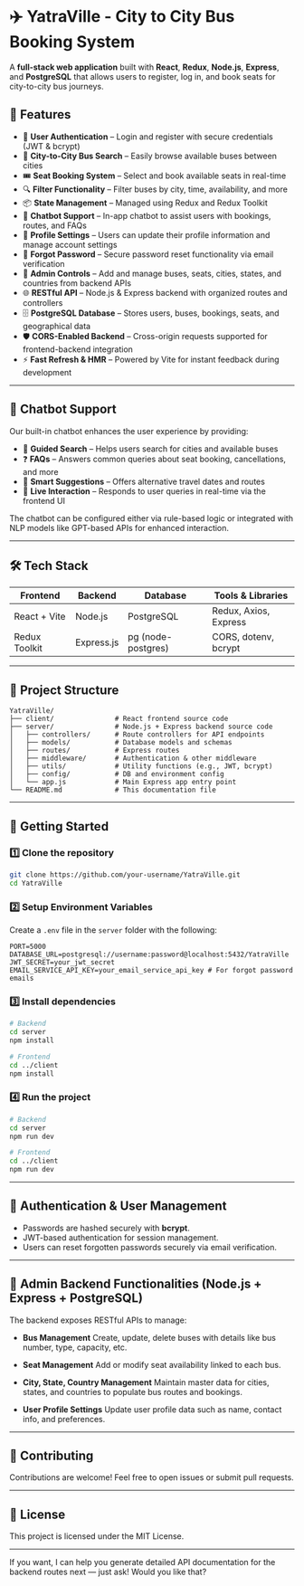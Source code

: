 # ✈️ YatraVille - City to City Bus Booking System

A **full-stack web application** built with **React**, **Redux**, **Node.js**, **Express**, and **PostgreSQL** that allows users to register, log in, and book seats for city-to-city bus journeys.

## 🚀 Features

* 🔐 **User Authentication** – Login and register with secure credentials (JWT & bcrypt)
* 🚌 **City-to-City Bus Search** – Easily browse available buses between cities
* 🎟️ **Seat Booking System** – Select and book available seats in real-time
* 🔍 **Filter Functionality** – Filter buses by city, time, availability, and more
* 📦 **State Management** – Managed using Redux and Redux Toolkit
* 💬 **Chatbot Support** – In-app chatbot to assist users with bookings, routes, and FAQs
* 👤 **Profile Settings** – Users can update their profile information and manage account settings
* 🔑 **Forgot Password** – Secure password reset functionality via email verification
* 🚌 **Admin Controls** – Add and manage buses, seats, cities, states, and countries from backend APIs
* 🌐 **RESTful API** – Node.js & Express backend with organized routes and controllers
* 🗄️ **PostgreSQL Database** – Stores users, buses, bookings, seats, and geographical data
* 🛡️ **CORS-Enabled Backend** – Cross-origin requests supported for frontend-backend integration
* ⚡ **Fast Refresh & HMR** – Powered by Vite for instant feedback during development

---

## 💬 Chatbot Support

Our built-in chatbot enhances the user experience by providing:

* 🧭 **Guided Search** – Helps users search for cities and available buses
* ❓ **FAQs** – Answers common queries about seat booking, cancellations, and more
* 📅 **Smart Suggestions** – Offers alternative travel dates and routes
* 🔄 **Live Interaction** – Responds to user queries in real-time via the frontend UI

The chatbot can be configured either via rule-based logic or integrated with NLP models like GPT-based APIs for enhanced interaction.

---

## 🛠️ Tech Stack

| Frontend      | Backend    | Database           | Tools & Libraries     |
| ------------- | ---------- | ------------------ | --------------------- |
| React + Vite  | Node.js    | PostgreSQL         | Redux, Axios, Express |
| Redux Toolkit | Express.js | pg (node-postgres) | CORS, dotenv, bcrypt  |

---

## 📁 Project Structure

```
YatraVille/
├── client/               # React frontend source code
├── server/               # Node.js + Express backend source code
│   ├── controllers/      # Route controllers for API endpoints
│   ├── models/           # Database models and schemas
│   ├── routes/           # Express routes
│   ├── middleware/       # Authentication & other middleware
│   ├── utils/            # Utility functions (e.g., JWT, bcrypt)
│   ├── config/           # DB and environment config
│   └── app.js            # Main Express app entry point
└── README.md             # This documentation file
```

---

## 🧪 Getting Started

### 1️⃣ Clone the repository

```bash
git clone https://github.com/your-username/YatraVille.git
cd YatraVille
```

### 2️⃣ Setup Environment Variables

Create a `.env` file in the `server` folder with the following:

```
PORT=5000
DATABASE_URL=postgresql://username:password@localhost:5432/YatraVille
JWT_SECRET=your_jwt_secret
EMAIL_SERVICE_API_KEY=your_email_service_api_key # For forgot password emails
```

### 3️⃣ Install dependencies

```bash
# Backend
cd server
npm install

# Frontend
cd ../client
npm install
```

### 4️⃣ Run the project

```bash
# Backend
cd server
npm run dev

# Frontend
cd ../client
npm run dev
```

---

## 🔐 Authentication & User Management

* Passwords are hashed securely with **bcrypt**.
* JWT-based authentication for session management.
* Users can reset forgotten passwords securely via email verification.

---

## 🚌 Admin Backend Functionalities (Node.js + Express + PostgreSQL)

The backend exposes RESTful APIs to manage:

* **Bus Management**
  Create, update, delete buses with details like bus number, type, capacity, etc.

* **Seat Management**
  Add or modify seat availability linked to each bus.

* **City, State, Country Management**
  Maintain master data for cities, states, and countries to populate bus routes and bookings.

* **User Profile Settings**
  Update user profile data such as name, contact info, and preferences.

---

## 🤝 Contributing

Contributions are welcome! Feel free to open issues or submit pull requests.

---

## 📄 License

This project is licensed under the MIT License.

---

If you want, I can help you generate detailed API documentation for the backend routes next — just ask! Would you like that?
